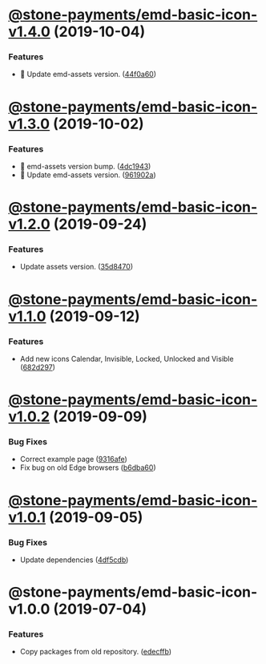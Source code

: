 # [@stone-payments/emd-basic-icon-v1.4.0](https://github.com/stone-payments/emerald-web-framework/compare/@stone-payments/emd-basic-icon-v1.3.0...@stone-payments/emd-basic-icon-v1.4.0) (2019-10-04)


### Features

* :tada: Update emd-assets version. ([44f0a60](https://github.com/stone-payments/emerald-web-framework/commit/44f0a60))

# [@stone-payments/emd-basic-icon-v1.3.0](https://github.com/stone-payments/emerald-web-framework/compare/@stone-payments/emd-basic-icon-v1.2.0...@stone-payments/emd-basic-icon-v1.3.0) (2019-10-02)


### Features

* :construction: emd-assets version bump. ([4dc1943](https://github.com/stone-payments/emerald-web-framework/commit/4dc1943))
* :construction: Update emd-assets version. ([961902a](https://github.com/stone-payments/emerald-web-framework/commit/961902a))

# [@stone-payments/emd-basic-icon-v1.2.0](https://github.com/stone-payments/emerald-web-framework/compare/@stone-payments/emd-basic-icon-v1.1.0...@stone-payments/emd-basic-icon-v1.2.0) (2019-09-24)


### Features

* Update assets version. ([35d8470](https://github.com/stone-payments/emerald-web-framework/commit/35d8470))

# [@stone-payments/emd-basic-icon-v1.1.0](https://github.com/stone-payments/emerald-web-framework/compare/@stone-payments/emd-basic-icon-v1.0.2...@stone-payments/emd-basic-icon-v1.1.0) (2019-09-12)


### Features

* Add new icons Calendar, Invisible, Locked, Unlocked and Visible ([682d297](https://github.com/stone-payments/emerald-web-framework/commit/682d297))

# [@stone-payments/emd-basic-icon-v1.0.2](https://github.com/stone-payments/emerald-web-framework/compare/@stone-payments/emd-basic-icon-v1.0.1...@stone-payments/emd-basic-icon-v1.0.2) (2019-09-09)


### Bug Fixes

* Correct example page ([9316afe](https://github.com/stone-payments/emerald-web-framework/commit/9316afe))
* Fix bug on old Edge browsers ([b6dba60](https://github.com/stone-payments/emerald-web-framework/commit/b6dba60))

# [@stone-payments/emd-basic-icon-v1.0.1](https://github.com/stone-payments/emerald-web-framework/compare/@stone-payments/emd-basic-icon-v1.0.0...@stone-payments/emd-basic-icon-v1.0.1) (2019-09-05)


### Bug Fixes

* Update dependencies ([4df5cdb](https://github.com/stone-payments/emerald-web-framework/commit/4df5cdb))

# @stone-payments/emd-basic-icon-v1.0.0 (2019-07-04)


### Features

* Copy packages from old repository. ([edecffb](https://github.com/stone-payments/emerald-web-framework/commit/edecffb))

